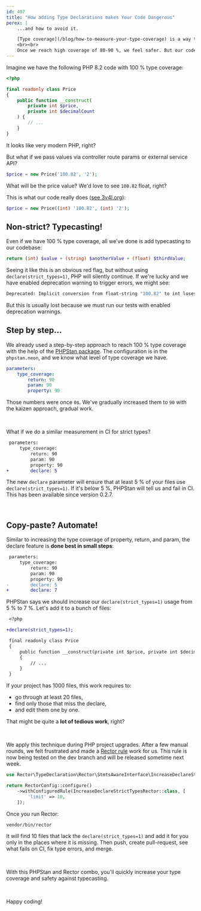 ```yaml
---
id: 407
title: "How adding Type Declarations makes Your Code Dangerous"
perex: |
    ...and how to avoid it.

    [Type coverage](/blog/how-to-measure-your-type-coverage) is a way to gradually add type declarations to your PHP project—step by step, one by one. It's a PHPStan package that helps you maintain a specific minimal level from 0 % to 100 %.
    <br><br>
    Once we reach high coverage of 80-90 %, we feel safer. But our code can actually be in worse, even dangerous, shape.
---
```


Imagine we have the following PHP 8.2 code with 100 % type coverage:

```php
<?php

final readonly class Price
{
    public function __construct(
        private int $price,
        private int $decimalCount
    ) {
        // ...
    }
}
```

It looks like very modern PHP, right?

But what if we pass values via controller route params or external service API?

```php
$price = new Price('100.82', '2');
```

What will be the price value? We'd love to see `100.82` float, right?

This is what our code really does ([see 3v4l.org](https://3v4l.org/lKgfG)):

```php
$price = new Price((int) '100.82', (int) '2');
```

## Non-strict? Typecasting!

Even if we have 100 % type coverage, all we've done is add typecasting to our codebase:

```php
return (int) $value + (string) $anotherValue + (float) $thirdValue;
```

Seeing it like this is an obvious red flag, but without using `declare(strict_types=1)`, PHP will silently continue. If we're lucky and we have enabled deprecation warning to trigger errors, we might see:

```bash
Deprecated: Implicit conversion from float-string "100.82" to int loses precision on line 5
```

But this is usually lost because we must run our tests with enabled deprecation warnings.

## Step by step...

We already used a step-by-step approach to reach 100 % type coverage with the help of the [PHPStan package](https://github.com/TomasVotruba/type-coverage). The configuration is in the `phpstan.neon`, and we know what level of type coverage we have.

```yaml
parameters:
    type_coverage:
        return: 90
        param: 90
        property: 90
```

Those numbers were once `0`s. We've gradually increased them to `90` with the kaizen approach, gradual work.

<br>

What if we do a similar measurement in CI for strict types?

```diff
 parameters:
     type_coverage:
         return: 90
         param: 90
         property: 90
+        declare: 5
```

The new `declare` parameter will ensure that at least 5 % of your files use `declare(strict_types=1)`. If it's below 5 %, PHPStan will tell us and fail in CI. This has been available since version 0.2.7.

<br>

## Copy-paste? Automate!

Similar to increasing the type coverage of property, return, and param, the declare feature is **done best in small steps**:

```diff
 parameters:
     type_coverage:
         return: 90
         param: 90
         property: 90
-        declare: 5
+        declare: 7
```

PHPStan says we should increase our `declare(strict_types=1)` usage from 5 % to 7 %. Let's add it to a bunch of files:

```diff
 <?php

+declare(strict_types=1);

 final readonly class Price
 {
     public function __construct(private int $price, private int $decimalCount)
     {
         // ...
     }
 }
```

If your project has 1000 files, this work requires to:

* go through at least 20 files,
* find only those that miss the declare,
* and edit them one by one.

That might be quite a **lot of tedious work**, right?

<br>

We apply this technique during PHP project upgrades. After a few manual rounds, we felt frustrated and made a [Rector rule](https://github.com/rectorphp/rector-src/pull/5849) work for us. This rule is now being tested on the dev branch and will be released sometime next week.

```php
use Rector\TypeDeclaration\Rector\StmtsAwareInterface\IncreaseDeclareStrictTypesRector;

return RectorConfig::configure()
    ->withConfiguredRule(IncreaseDeclareStrictTypesRector::class, [
        'limit' => 10,
    ]);
```

Once you run Rector:

```bash
vendor/bin/rector
```

It will find 10 files that lack the `declare(strict_types=1)` and add it for you only in the places where it is missing.
Then push, create pull-request, see what fails on CI, fix type errors, and merge.

<br>

With this PHPStan and Rector combo, you'll quickly increase your type coverage and safety against typecasting.

<br>

Happy coding!
